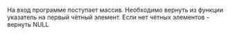 На вход программе поступает массив. Необходимо вернуть из функции указатель на первый чётный элемент.
Если нет чётных элементов - вернуть NULL

